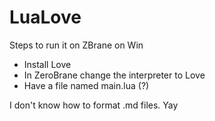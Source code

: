 # LuaLove

Steps to run it on ZBrane on Win

* Install Love
* In ZeroBrane change the interpreter to Love
* Have a file named main.lua (?)

I don't know how to format .md files. Yay